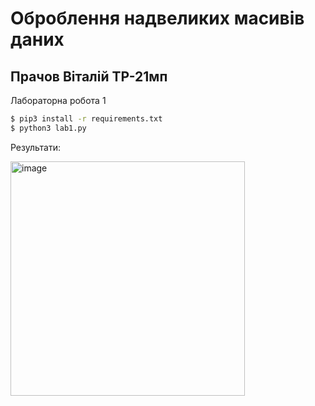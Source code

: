 
# Оброблення надвеликих масивів даних
## Прачов Віталій ТР-21мп

Лабораторна робота 1

```bash
$ pip3 install -r requirements.txt
$ python3 lab1.py
```

Результати:

<img width="375" alt="image" src="https://user-images.githubusercontent.com/42850697/209469157-ddc44bb1-e967-4419-98de-60deda0f88b3.png">

